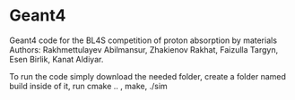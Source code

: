 # Geant4
Geant4 code for the BL4S competition of proton absorption by materials
Authors: Rakhmettulayev Abilmansur, Zhakienov Rakhat, Faizulla Targyn, Esen Birlik, Kanat Aldiyar.

To run the code simply download the needed folder, create a folder named build inside of it, run cmake .. , make, ./sim

